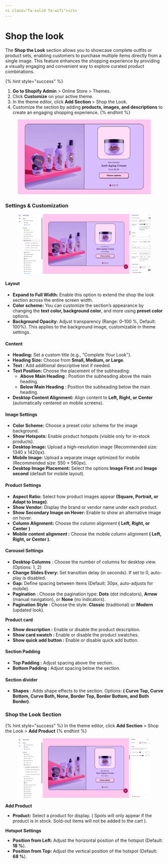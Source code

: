 ```yaml
---
<i class="fa-solid fa-wifi"></i>
---
```


# Shop the look

The **Shop the Look** section allows you to showcase complete outfits or product sets, enabling customers to purchase multiple items directly from a single image. This feature enhances the shopping experience by providing a visually engaging and convenient way to explore curated product combinations.

{% hint style="success" %}
1. **Go to Shopify Admin** > Online Store > Themes.
2. Click **Customize** on your active theme.
3. In the theme editor, click **Add Section** > Shop the Look.
4. Customize the section by adding **products, images, and descriptions** to create an engaging shopping experience.
{% endhint %}

<figure><img src="../.gitbook/assets/shop.png" alt=""><figcaption></figcaption></figure>

### **Settings & Customization**

<figure><img src="../.gitbook/assets/shop-look.png" alt=""><figcaption></figcaption></figure>

#### **Layout**

* **Expand to Full Width:** Enable this option to extend the shop the look section across the entire screen width.
* **Color scheme:** You can customize the section’s appearance by changing the **text color, background color**, and more using **preset color** options.
* **Background Opacity:** Adjust transparency (Range: 0–100 %, Default: 100%). This applies to the background image, customizable in theme settings.

#### **Content**&#x20;

* **Heading:** Set a custom title (e.g., "Complete Your Look").
* **Heading Size:** Choose from **Small, Medium, or Large**.
* **Text :** Add additional descriptive text if needed.
* **Text Position:** Choose the placement of the subheading:
  * **Above Main Heading** : Position the subheading above the main heading.
  * **Below Main Heading** : Position the subheading below the main heading.
* **Desktop Content Alignment:** Align content to **Left, Right, or Center** (automatically centered on mobile screens).

#### **Image Settings**

* **Color Scheme:** Choose a preset color scheme for the image background.
* **Show Hotspots:** Enable product hotspots (visible only for in-stock products).
* **Desktop Image:** Upload a high-resolution image (Recommended size: 1340 x 1420px).
* **Mobile Image:** Upload a separate image optimized for mobile (Recommended size: 550 × 560px).
* **Desktop Image Placement:** Select the options **Image First** and **Image second** (default for mobile layout).

#### **Product Settings**

* **Aspect Ratio:** Select how product images appear **(Square, Portrait, or Adapt to Image)**.
* **Show Vendor:** Display the brand or vendor name under each product.
* **Show Secondary Image on Hover:** Enable to show an alternative image on hover.
* **Column Alignment:** Choose the column alignment **(** **Left, Right, or Center** **)**
* **Mobile content alignment :** Choose the mobile column alignment **( Left, Right, or Center ).**

#### **Carousel Settings**

* **Desktop Columns** : Choose the number of columns for desktop view. (Options: 1, 2)
* **Change Slides Every:** Set transition delay (in seconds). If set to 0, auto-play is disabled.
* **Gap:** Define spacing between items (Default: 30px, auto-adjusts for mobile).
* **Pagination** : Choose the pagination type: **Dots** (dot indicators), **Arrow** (manual navigation), or **None** (no indicators).
* **Pagination Style** : Choose the style: **Classic** (traditional) or **Modern** (updated look).

**Product card**

* **Show description :** Enable or disable the product description.
* **Show card swatch :** Enable or disable the product swatches.
* **Show quick add button :** Enable or disable quick add button.

#### **Section Padding**

* **Top Padding :** Adjust spacing above the section.
  &#x20;
* **Bottom Padding :** Adjust spacing below the section.

#### Section divider

* **Shapes** : Adds shape effects to the section. Options: **( Curve Top, Curve Bottom, Curve Both, None, Border Top, Border Bottom, and Both Border)**.



### **Shop the Look Section**

{% hint style="success" %}
In the theme editor, click **Add Section** > Shop the Look >  **Add Product**
{% endhint %}

<figure><img src="../.gitbook/assets/shop--.png" alt=""><figcaption></figcaption></figure>

**Add Product**

* **Product:** Select a product for display. ( Spots will only appear if the product is in stock. Sold-out items will not be added to the cart ).

**Hotspot Settings**

* **Position from Left:** Adjust the horizontal position of the hotspot (Default: **18 %**).
* **Position from Top:** Adjust the vertical position of the hotspot (Default: **68 %**).
